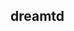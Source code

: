 <!--
 * @Description: 
 * @Author: Bugmakerrrr
 * @Date: 2021-04-12 22:28:15
 * @LastEditors: Bugmakerrrr
 * @LastEditTime: 2021-11-09 11:03:40
-->
## dreamtd